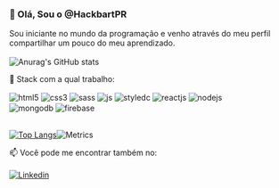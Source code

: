 ### 👋 Olá, Sou o @HackbartPR 
Sou iniciante no mundo da programação e venho através do meu perfil compartilhar um pouco do meu aprendizado.
<br><br>
![Anurag's GitHub stats](https://github-readme-stats.vercel.app/api?username=HackbartPR&show_icons=true)

🌱 Stack com a qual trabalho:
<div style='display: inline_block'>
  <img align='center' alt='html5' src='https://img.shields.io/badge/HTML5-E34F26?style=for-the-badge&logo=html5&logoColor=white' />
  <img align='center' alt='css3' src='https://img.shields.io/badge/CSS3-1572B6?style=for-the-badge&logo=css3&logoColor=white' />
  <img align='center' alt='sass' src='https://img.shields.io/badge/SASS-hotpink.svg?style=for-the-badge&logo=SASS&logoColor=white' />  
  <img align='center' alt='js' src='https://img.shields.io/badge/JavaScript-F7DF1E?style=for-the-badge&logo=javascript&logoColor=black' />
  <img align='center' alt='styledc' src='https://img.shields.io/badge/styled--components-DB7093?style=for-the-badge&logo=styled-components&logoColor=white' />
  <img align='center' alt='reactjs' src='https://img.shields.io/badge/react-%2320232a.svg?style=for-the-badge&logo=react&logoColor=%2361DAFB' />
  <img align='center' alt='nodejs' src='https://img.shields.io/badge/Node.js-43853D?style=for-the-badge&logo=node.js&logoColor=white' />
  <br>
  <img align='center' alt='mongodb' src='https://img.shields.io/badge/MongoDB-4EA94B?style=for-the-badge&logo=mongodb&logoColor=white' />
  <img align='center' alt='firebase' src='https://img.shields.io/badge/firebase-%23039BE5.svg?style=for-the-badge&logo=firebase' />
</div>
<br/>

[![Top Langs](https://github-readme-stats.vercel.app/api/top-langs/?username=HackbartPR&langs_count=8)](https://github.com/anuraghazra/github-readme-stats)![Metrics](https://metrics.lecoq.io/HackbartPR?template=classic&base.header=0&base.activity=0&base.community=0&base.repositories=0&isocalendar=1&isocalendar.duration=half-year&config.timezone=America%2FSao_Paulo)

📫 Você pode me encontrar também no: <br/><br/>
[![Linkedin](https://img.shields.io/badge/LinkedIn-0077B5?style=for-the-badge&logo=linkedin&logoColor=white)](https://linkedin.com/in/carlos-guilherme-hackbart)




<!---
HackbartPR/HackbartPR is a ✨ special ✨ repository because its `README.md` (this file) appears on your GitHub profile.
You can click the Preview link to take a look at your changes.
--->
